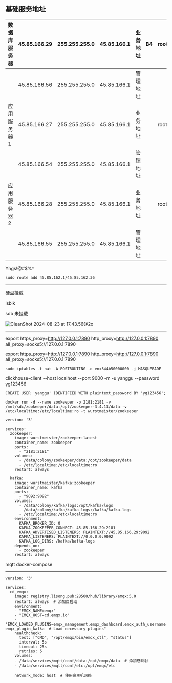 ##  基础服务地址

| 数据库服务器 | 45.85.166.29 | 255.255.255.0 | 45.85.166.1 | 业务地址 | B4   | root | Yhgs123$%^ |
| ------------ | ------------ | ------------- | ----------- | -------- | ---- | ---- | ---------- |
|              | 45.85.166.56 | 255.255.255.0 | 45.85.166.1 | 管理地址 |      |      |            |
| 应用服务器1  | 45.85.166.27 | 255.255.255.0 | 45.85.166.1 | 业务地址 |      | root | Yhgs123$%^ |
|              | 45.85.166.54 | 255.255.255.0 | 45.85.166.1 | 管理地址 |      |      |            |
| 应用服务器2  | 45.85.166.28 | 255.255.255.0 | 45.85.166.1 | 业务地址 |      | root | Yhgs123$%^ |
|              | 45.85.166.55 | 255.255.255.0 | 45.85.166.1 | 管理地址 |      |      |            |



Yhgs!@#$%^



```shell
sudo route add 45.85.162.1/45.85.162.36
```

---

硬盘挂载

lsblk

sdb 未挂载

![CleanShot 2024-08-23 at 17.43.56@2x](http://img.wqkenqing.ren/typora_img/CleanShot%202024-08-23%20at%2017.43.56@2x.png)

---





export https_proxy=http://127.0.0.1:7890 http_proxy=http://127.0.0.1:7890 all_proxy=socks5://127.0.0.1:7890



export https_proxy=http://127.0.0.1:7890 http_proxy=http://127.0.0.1:7890 all_proxy=socks5://127.0.0.1:7890

```
sudo iptables -t nat -A POSTROUTING -o enx344b50000000 -j MASQUERADE
```

clickhouse-client  --host localhost --port 9000 -m -u yanggu --password yg123456

```
CREATE USER 'yanggu' IDENTIFIED WITH plaintext_password BY 'yg123456';
```







```
docker run -d --name zookeeper -p 2181:2181 -v /mnt/sdc/zookeeper/data:/opt/zookeeper-3.4.13/data -v /etc/localtime:/etc/localtime:ro -t wurstmeister/zookeeper

```





```
version: '3'

services:
  zookeeper:
    image: wurstmeister/zookeeper:latest
    container_name: zookeeper
    ports:
      - "2181:2181"
    volumes:
      - /data/colony/zookeeper/data:/opt/zookeeper/data
      - /etc/localtime:/etc/localtime:ro
    restart: always

  kafka:
    image: wurstmeister/kafka:zookeeper
    container_name: kafka
    ports:
      - "9092:9092"
    volumes:
      - /data/colony/kafka/logs:/opt/kafka/logs
      - /data/colony/kafka/kafka-logs:/kafka/kafka-logs
      - /etc/localtime:/etc/localtime:ro
    environment:
      KAFKA_BROKER_ID: 0
      KAFKA_ZOOKEEPER_CONNECT: 45.85.166.29:2181
      KAFKA_ADVERTISED_LISTENERS: PLAINTEXT://45.85.166.29:9092
      KAFKA_LISTENERS: PLAINTEXT://0.0.0.0:9092
      KAFKA_LOG_DIRS: /kafka/kafka-logs
    depends_on:
      - zookeeper
    restart: always

```

mqtt docker-compose

---

```
version: '3'

services:
  cd_emqx:
    image: registry.lisong.pub:28500/hub/library/emqx:5.0
    restart: always  # 添加自启动
    environment:
    - "EMQX_NAME=emqx"
    - "EMQX_HOST=cd.emqx.io"
    - "EMQX_LOADED_PLUGINS=emqx_management,emqx_dashboard,emqx_auth_username emqx_plugin_kafka  # Load necessary plugins"
    healthcheck:
      test: ["CMD", "/opt/emqx/bin/emqx_ctl", "status"]
      interval: 5s
      timeout: 25s
      retries: 5
    volumes:
    - /data/services/mqtt/conf/data:/opt/emqx/data  # 添加卷映射
    - /data/services/mqtt/conf/etc:/opt/emqx/etc

    network_mode: host  # 使用宿主机网络
```

